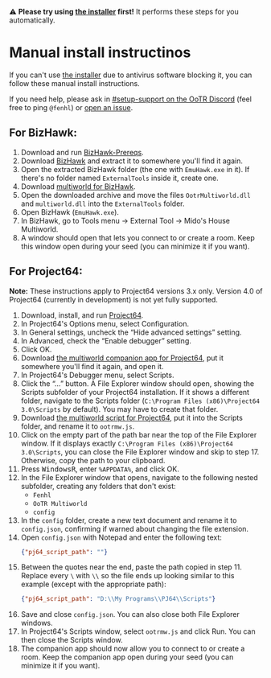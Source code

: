 ⚠️ **Please try using [the installer](https://github.com/midoshouse/ootr-multiworld/releases/latest/download/multiworld-installer.exe) first!** It performs these steps for you automatically.

# Manual install instructinos

If you can't use [the installer](https://github.com/midoshouse/ootr-multiworld/releases/latest/download/multiworld-installer.exe) due to antivirus software blocking it, you can follow these manual install instructions.

If you need help, please ask in [#setup-support on the OoTR Discord](https://discord.gg/BGRrKKn) (feel free to ping `@fenhl`) or [open an issue](https://github.com/midoshouse/ootr-multiworld/issues/new).

## For BizHawk:

1. Download and run [BizHawk-Prereqs](https://github.com/TASEmulators/BizHawk-Prereqs/releases/latest).
2. Download [BizHawk](https://github.com/TASEmulators/BizHawk/releases/latest) and extract it to somewhere you'll find it again.
3. Open the extracted BizHawk folder (the one with `EmuHawk.exe` in it). If there's no folder named `ExternalTools` inside it, create one.
4. Download [multiworld for BizHawk](https://github.com/midoshouse/ootr-multiworld/releases/latest/download/multiworld-bizhawk.zip).
5. Open the downloaded archive and move the files `OotrMultiworld.dll` and `multiworld.dll` into the `ExternalTools` folder.
6. Open BizHawk (`EmuHawk.exe`).
7. In BizHawk, go to Tools menu → External Tool → Mido's House Multiworld.
8. A window should open that lets you connect to or create a room. Keep this window open during your seed (you can minimize it if you want).

## For Project64:

**Note:** These instructions apply to Project64 versions 3.x only. Version 4.0 of Project64 (currently in development) is not yet fully supported.

1. Download, install, and run [Project64](https://www.pj64-emu.com/).
2. In Project64's Options menu, select Configuration.
3. In General settings, uncheck the “Hide advanced settings” setting.
4. In Advanced, check the “Enable debugger” setting.
5. Click OK.
6. Download [the multiworld companion app for Project64](https://github.com/midoshouse/ootr-multiworld/releases/latest/download/multiworld-pj64.exe), put it somewhere you'll find it again, and open it.
7. In Project64's Debugger menu, select Scripts.
8. Click the “…” button. A File Explorer window should open, showing the Scripts subfolder of your Project64 installation. If it shows a different folder, navigate to the Scripts folder (`C:\Program Files (x86)\Project64 3.0\Scripts` by default). You may have to create that folder.
9. Download [the multiworld script for Project64](https://github.com/midoshouse/ootr-multiworld/releases/latest/download/ootrmw-pj64.js), put it into the Scripts folder, and rename it to `ootrmw.js`.
10. Click on the empty part of the path bar near the top of the File Explorer window. If it displays exactly `C:\Program Files (x86)\Project64 3.0\Scripts`, you can close the File Explorer window and skip to step 17. Otherwise, copy the path to your clipboard.
11. Press <kbd>Windows</kbd><kbd>R</kbd>, enter `%APPDATA%`, and click OK.
12. In the File Explorer window that opens, navigate to the following nested subfolder, creating any folders that don't exist:
    * `Fenhl`
    * `OoTR Multiworld`
    * `config`
13. In the `config` folder, create a new text document and rename it to `config.json`, confirming if warned about changing the file extension.
14. Open `config.json` with Notepad and enter the following text:
    ```json
    {"pj64_script_path": ""}
    ```
15. Between the quotes near the end, paste the path copied in step 11. Replace every `\` with `\\` so the file ends up looking similar to this example (except with the appropriate path):
    ```json
    {"pj64_script_path": "D:\\My Programs\\PJ64\\Scripts"}
    ```
16. Save and close `config.json`. You can also close both File Explorer windows.
17. In Project64's Scripts window, select `ootrmw.js` and click Run. You can then close the Scripts window.
18. The companion app should now allow you to connect to or create a room. Keep the companion app open during your seed (you can minimize it if you want).
